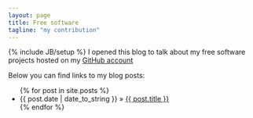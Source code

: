 ```yaml
---
layout: page
title: Free software
tagline: "my contribution"
---
```

{% include JB/setup %}
I opened this blog to talk about my free software projects hosted on my [GitHub account](https://github.com/dbellettini)

Below you can find links to my blog posts:

<ul class="posts">
  {% for post in site.posts %}
    <li><span>{{ post.date | date_to_string }}</span> &raquo; <a href="{{ BASE_PATH }}{{ post.url }}">{{ post.title }}</a></li>
  {% endfor %}
</ul>
